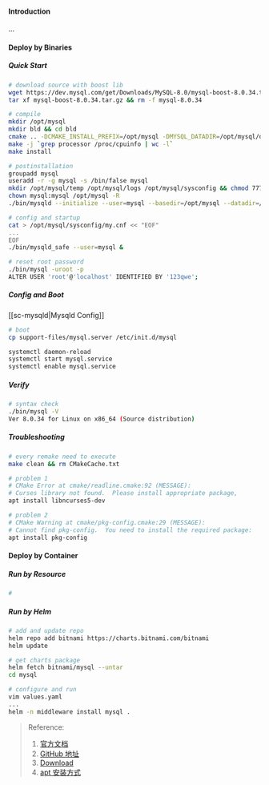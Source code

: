 #### Introduction
...


#### Deploy by Binaries
##### Quick Start
```bash
# download source with boost lib
wget https://dev.mysql.com/get/Downloads/MySQL-8.0/mysql-boost-8.0.34.tar.gz
tar xf mysql-boost-8.0.34.tar.gz && rm -f mysql-8.0.34

# compile 
mkdir /opt/mysql
mkdir bld && cd bld
cmake .. -DCMAKE_INSTALL_PREFIX=/opt/mysql -DMYSQL_DATADIR=/opt/mysql/data -DWITH_BOOST=/root/mysql-8.0.34/boost/ -DSYSCONFDIR=/opt/mysql/sysconfig
make -j `grep processor /proc/cpuinfo | wc -l`
make install

# postinstallation
groupadd mysql
useradd -r -g mysql -s /bin/false mysql
mkdir /opt/mysql/temp /opt/mysql/logs /opt/mysql/sysconfig && chmod 777 /opt/mysql/temp
chown mysql:mysql /opt/mysql -R
./bin/mysqld --initialize --user=mysql --basedir=/opt/mysql --datadir=/opt/mysql/data

# config and startup
cat > /opt/mysql/sysconfig/my.cnf << "EOF"
...
EOF
./bin/mysqld_safe --user=mysql &

# reset root password
./bin/mysql -uroot -p
ALTER USER 'root'@'localhost' IDENTIFIED BY '123qwe';

```

##### Config and Boot
[[sc-mysqld|Mysqld Config]]

```bash
# boot 
cp support-files/mysql.server /etc/init.d/mysql

systemctl daemon-reload
systemctl start mysql.service
systemctl enable mysql.service
```

##### Verify
```bash
# syntax check
./bin/mysql -V
Ver 8.0.34 for Linux on x86_64 (Source distribution)
```

##### Troubleshooting
```bash
# every remake need to execute
make clean && rm CMakeCache.txt

# problem 1
# CMake Error at cmake/readline.cmake:92 (MESSAGE):
# Curses library not found.  Please install appropriate package,
apt install libncurses5-dev

# problem 2
# CMake Warning at cmake/pkg-config.cmake:29 (MESSAGE):
# Cannot find pkg-config.  You need to install the required package:
apt install pkg-config

```


#### Deploy by Container
##### Run by Resource
```bash
#
```

##### Run by Helm
```bash
# add and update repo
helm repo add bitnami https://charts.bitnami.com/bitnami
helm update

# get charts package
helm fetch bitnami/mysql --untar
cd mysql

# configure and run
vim values.yaml
...
helm -n middleware install mysql .

```


> Reference:
> 1. [官方文档](https://www.mysql.com/)
> 2. [GitHub 地址](https://github.com/mysql/mysql-server)
> 3. [Download](https://dev.mysql.com/downloads/)
> 4. [apt 安装方式](https://dev.mysql.com/doc/mysql-apt-repo-quick-guide/en/)
